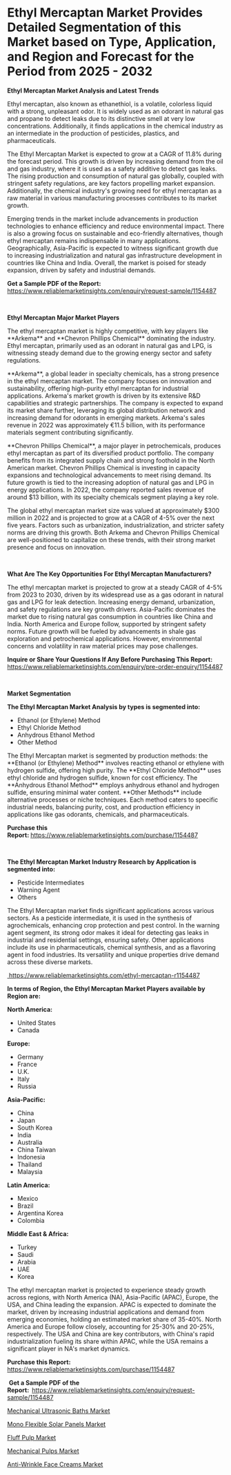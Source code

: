 <p><h1>Ethyl Mercaptan Market Provides Detailed Segmentation of this Market based on Type, Application, and Region and Forecast for the Period from 2025 - 2032</h1></p><p><strong>Ethyl Mercaptan Market Analysis and Latest Trends</strong></p>
<p><p>Ethyl mercaptan, also known as ethanethiol, is a volatile, colorless liquid with a strong, unpleasant odor. It is widely used as an odorant in natural gas and propane to detect leaks due to its distinctive smell at very low concentrations. Additionally, it finds applications in the chemical industry as an intermediate in the production of pesticides, plastics, and pharmaceuticals.</p><p>The Ethyl Mercaptan Market is expected to grow at a CAGR of 11.8% during the forecast period. This growth is driven by increasing demand from the oil and gas industry, where it is used as a safety additive to detect gas leaks. The rising production and consumption of natural gas globally, coupled with stringent safety regulations, are key factors propelling market expansion. Additionally, the chemical industry's growing need for ethyl mercaptan as a raw material in various manufacturing processes contributes to its market growth.</p><p>Emerging trends in the market include advancements in production technologies to enhance efficiency and reduce environmental impact. There is also a growing focus on sustainable and eco-friendly alternatives, though ethyl mercaptan remains indispensable in many applications. Geographically, Asia-Pacific is expected to witness significant growth due to increasing industrialization and natural gas infrastructure development in countries like China and India. Overall, the market is poised for steady expansion, driven by safety and industrial demands.</p></p>
<p><strong>Get a Sample PDF of the Report:&nbsp;</strong> <a href="https://www.reliablemarketinsights.com/enquiry/request-sample/1154487?utm_campaign=2012&utm_medium=2&utm_source=Github&utm_content=ia&utm_term=26012025&utm_id=ethyl-mercaptan">https://www.reliablemarketinsights.com/enquiry/request-sample/1154487</a></p>
<p>&nbsp;</p>
<p><strong>Ethyl Mercaptan Major Market Players</strong></p>
<p><p>The ethyl mercaptan market is highly competitive, with key players like **Arkema** and **Chevron Phillips Chemical** dominating the industry. Ethyl mercaptan, primarily used as an odorant in natural gas and LPG, is witnessing steady demand due to the growing energy sector and safety regulations.</p><p>**Arkema**, a global leader in specialty chemicals, has a strong presence in the ethyl mercaptan market. The company focuses on innovation and sustainability, offering high-purity ethyl mercaptan for industrial applications. Arkema's market growth is driven by its extensive R&D capabilities and strategic partnerships. The company is expected to expand its market share further, leveraging its global distribution network and increasing demand for odorants in emerging markets. Arkema's sales revenue in 2022 was approximately €11.5 billion, with its performance materials segment contributing significantly.</p><p>**Chevron Phillips Chemical**, a major player in petrochemicals, produces ethyl mercaptan as part of its diversified product portfolio. The company benefits from its integrated supply chain and strong foothold in the North American market. Chevron Phillips Chemical is investing in capacity expansions and technological advancements to meet rising demand. Its future growth is tied to the increasing adoption of natural gas and LPG in energy applications. In 2022, the company reported sales revenue of around $13 billion, with its specialty chemicals segment playing a key role.</p><p>The global ethyl mercaptan market size was valued at approximately $300 million in 2022 and is projected to grow at a CAGR of 4-5% over the next five years. Factors such as urbanization, industrialization, and stricter safety norms are driving this growth. Both Arkema and Chevron Phillips Chemical are well-positioned to capitalize on these trends, with their strong market presence and focus on innovation.</p></p>
<p>&nbsp;</p>
<p><strong>What Are The Key Opportunities For Ethyl Mercaptan Manufacturers?</strong></p>
<p><p>The ethyl mercaptan market is projected to grow at a steady CAGR of 4-5% from 2023 to 2030, driven by its widespread use as a gas odorant in natural gas and LPG for leak detection. Increasing energy demand, urbanization, and safety regulations are key growth drivers. Asia-Pacific dominates the market due to rising natural gas consumption in countries like China and India. North America and Europe follow, supported by stringent safety norms. Future growth will be fueled by advancements in shale gas exploration and petrochemical applications. However, environmental concerns and volatility in raw material prices may pose challenges.</p></p>
<p><strong>Inquire or Share Your Questions If Any Before Purchasing This Report:</strong> <a href="https://www.reliablemarketinsights.com/enquiry/pre-order-enquiry/1154487?utm_campaign=2012&utm_medium=2&utm_source=Github&utm_content=ia&utm_term=26012025&utm_id=ethyl-mercaptan">https://www.reliablemarketinsights.com/enquiry/pre-order-enquiry/1154487</a></p>
<p>&nbsp;</p>
<p><strong>Market Segmentation</strong></p>
<p><strong>The Ethyl Mercaptan Market Analysis by types is segmented into:</strong></p>
<p><ul><li>Ethanol (or Ethylene) Method</li><li>Ethyl Chloride Method</li><li>Anhydrous Ethanol Method</li><li>Other Method</li></ul></p>
<p><p>The Ethyl Mercaptan market is segmented by production methods: the **Ethanol (or Ethylene) Method** involves reacting ethanol or ethylene with hydrogen sulfide, offering high purity. The **Ethyl Chloride Method** uses ethyl chloride and hydrogen sulfide, known for cost efficiency. The **Anhydrous Ethanol Method** employs anhydrous ethanol and hydrogen sulfide, ensuring minimal water content. **Other Methods** include alternative processes or niche techniques. Each method caters to specific industrial needs, balancing purity, cost, and production efficiency in applications like gas odorants, chemicals, and pharmaceuticals.</p></p>
<p><strong>Purchase this Report:&nbsp;</strong><a href="https://www.reliablemarketinsights.com/purchase/1154487?utm_campaign=2012&utm_medium=2&utm_source=Github&utm_content=ia&utm_term=26012025&utm_id=ethyl-mercaptan">https://www.reliablemarketinsights.com/purchase/1154487</a></p>
<p>&nbsp;</p>
<p><strong>The Ethyl Mercaptan Market Industry Research by Application is segmented into:</strong></p>
<p><ul><li>Pesticide Intermediates</li><li>Warning Agent</li><li>Others</li></ul></p>
<p><p>The Ethyl Mercaptan market finds significant applications across various sectors. As a pesticide intermediate, it is used in the synthesis of agrochemicals, enhancing crop protection and pest control. In the warning agent segment, its strong odor makes it ideal for detecting gas leaks in industrial and residential settings, ensuring safety. Other applications include its use in pharmaceuticals, chemical synthesis, and as a flavoring agent in food industries. Its versatility and unique properties drive demand across these diverse markets.</p></p>
<p><a href="https://www.reliablemarketinsights.com/ethyl-mercaptan-r1154487?utm_campaign=2012&utm_medium=2&utm_source=Github&utm_content=ia&utm_term=26012025&utm_id=ethyl-mercaptan">&nbsp;https://www.reliablemarketinsights.com/ethyl-mercaptan-r1154487</a></p>
<p><strong>In terms of Region, the Ethyl Mercaptan Market Players available by Region are:</strong></p>
<p>
    <p> <strong> North America: </strong>
        <ul>
            <li>United States</li>
            <li>Canada</li>
        </ul>
        </p> 
    <p> <strong> Europe: </strong>
        <ul>
            <li>Germany</li>
            <li>France</li>
            <li>U.K.</li>
            <li>Italy</li>
            <li>Russia</li>
        </ul>
        </p> 
    <p> <strong> Asia-Pacific: </strong>
        <ul>
            <li>China</li>
            <li>Japan</li>
            <li>South Korea</li>
            <li>India</li>
            <li>Australia</li>
            <li>China Taiwan</li>
            <li>Indonesia</li>
            <li>Thailand</li>
            <li>Malaysia</li>
        </ul>
        </p> 
    <p> <strong> Latin America: </strong>
        <ul>
            <li>Mexico</li>
            <li>Brazil</li>
            <li>Argentina Korea</li>
            <li>Colombia</li>
        </ul>
        </p> 
    <p> <strong> Middle East & Africa: </strong>
        <ul>
            <li>Turkey</li>
            <li>Saudi</li>
            <li>Arabia</li>
            <li>UAE</li>
            <li>Korea</li>
        </ul>
    </p>
    </p>
<p><p>The ethyl mercaptan market is projected to experience steady growth across regions, with North America (NA), Asia-Pacific (APAC), Europe, the USA, and China leading the expansion. APAC is expected to dominate the market, driven by increasing industrial applications and demand from emerging economies, holding an estimated market share of 35-40%. North America and Europe follow closely, accounting for 25-30% and 20-25%, respectively. The USA and China are key contributors, with China's rapid industrialization fueling its share within APAC, while the USA remains a significant player in NA's market dynamics.</p></p>
<p><strong>Purchase this Report: </strong><a href="https://www.reliablemarketinsights.com/purchase/1154487?utm_campaign=2012&utm_medium=2&utm_source=Github&utm_content=ia&utm_term=26012025&utm_id=ethyl-mercaptan">https://www.reliablemarketinsights.com/purchase/1154487</a></p>
<p>&nbsp;<strong>Get a Sample PDF of the Report:&nbsp;&nbsp;</strong><a href="https://www.reliablemarketinsights.com/enquiry/request-sample/1154487?utm_campaign=2012&utm_medium=2&utm_source=Github&utm_content=ia&utm_term=26012025&utm_id=ethyl-mercaptan">https://www.reliablemarketinsights.com/enquiry/request-sample/1154487</a></p>
<p><strong></strong></p>
<p><p><a href="https://www.linkedin.com/pulse/mechanical-ultrasonic-baths-market-evaluation-leading-players-re3xc?utm_campaign=2012&utm_medium=2&utm_source=Github&utm_content=ia&utm_term=26012025&utm_id=ethyl-mercaptan">Mechanical Ultrasonic Baths Market</a></p><p><a href="https://www.linkedin.com/pulse/global-mono-flexible-solar-panels-market-analysis-size-share-bw8hc?utm_campaign=2012&utm_medium=2&utm_source=Github&utm_content=ia&utm_term=26012025&utm_id=ethyl-mercaptan">Mono Flexible Solar Panels Market</a></p><p><a href="https://github.com/BryceTownsendr/Market-Research-Report-List-7/blob/main/fluff-pulp-market.md?utm_campaign=2012&utm_medium=2&utm_source=Github&utm_content=ia&utm_term=26012025&utm_id=ethyl-mercaptan">Fluff Pulp Market</a></p><p><a href="https://github.com/mahnoor2003/Market-Research-Report-List-7/blob/main/mechanical-pulps-market.md?utm_campaign=2012&utm_medium=2&utm_source=Github&utm_content=ia&utm_term=26012025&utm_id=ethyl-mercaptan">Mechanical Pulps Market</a></p><p><a href="https://www.linkedin.com/pulse/anti-wrinkle-face-creams-market-research-report-projected-a1y5c?utm_campaign=2012&utm_medium=2&utm_source=Github&utm_content=ia&utm_term=26012025&utm_id=ethyl-mercaptan">Anti-Wrinkle Face Creams Market</a></p></p>
